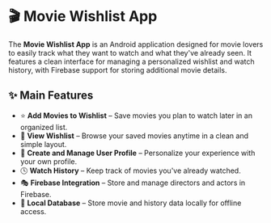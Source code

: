 # 🎬 Movie Wishlist App

The **Movie Wishlist App** is an Android application designed for movie lovers to easily track what they want to watch and what they've already seen. It features a clean interface for managing a personalized wishlist and watch history, with Firebase support for storing additional movie details.

## ✨ Main Features

- ⭐ **Add Movies to Wishlist** – Save movies you plan to watch later in an organized list.
- 📃 **View Wishlist** – Browse your saved movies anytime in a clean and simple layout.
- 👤 **Create and Manage User Profile** – Personalize your experience with your own profile.
- 🕓 **Watch History** – Keep track of movies you've already watched.
- 🎭 **Firebase Integration** – Store and manage directors and actors in Firebase.
- 💾 **Local Database** – Store movie and history data locally for offline access.

